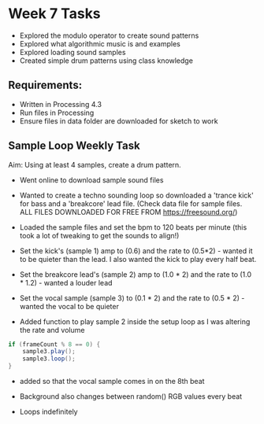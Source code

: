 # Week 7 Tasks
- Explored the modulo operator to create sound patterns
- Explored what algorithmic music is and examples
- Explored loading sound samples
- Created simple drum patterns using class knowledge  


## Requirements:

- Written in Processing 4.3
- Run files in Processing
- Ensure files in data folder are downloaded for sketch to work


## Sample Loop Weekly Task

Aim: Using at least 4 samples, create a drum pattern.

- Went online to download sample sound files
- Wanted to create a techno sounding loop so downloaded a 'trance kick' for bass and a 'breakcore' lead file. (Check data file for sample files. ALL FILES DOWNLOADED FOR FREE FROM https://freesound.org/)


- Loaded the sample files and set the bpm to 120 beats per minute (this took a lot of tweaking to get the sounds to align!)
- Set the kick's (sample 1) amp to (0.6) and the rate to (0.5*2) - wanted it to be quieter than the lead. I also wanted the kick to play every half beat.
- Set the breakcore lead's (sample 2) amp to (1.0 * 2) and the rate to (1.0 * 1.2) - wanted a louder lead 
- Set the vocal sample (sample 3) to (0.1 * 2) and the rate to (0.5 * 2) - wanted the vocal to be quieter 

- Added function to play sample 2 inside the setup loop as I was altering the rate and volume

```java
if (frameCount % 8 == 0) {
    sample3.play();
    sample3.loop();
}
```

- added so that the vocal sample comes in on the 8th beat

- Background also changes between random() RGB values every beat
- Loops indefinitely